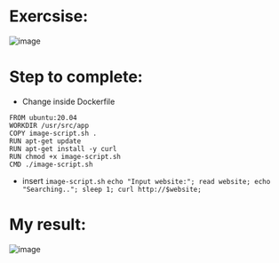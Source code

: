 # Exercsise:
![image](https://user-images.githubusercontent.com/94816681/156711308-f26d2641-0e62-46de-9bdc-eaeb1787a6db.png)

# Step to complete:
- Change inside Dockerfile
```
FROM ubuntu:20.04
WORKDIR /usr/src/app
COPY image-script.sh .
RUN apt-get update
RUN apt-get install -y curl
RUN chmod +x image-script.sh
CMD ./image-script.sh
```
- insert `image-script.sh`
`echo "Input website:"; read website; echo "Searching.."; sleep 1; curl http://$website;`


# My result:
![image](https://user-images.githubusercontent.com/94816681/156711258-ff091357-262d-4133-8bd2-9e5a75a95170.png)
